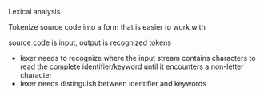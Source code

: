 Lexical analysis

Tokenize source code into a form that is easier to work with

source code is input, output is recognized tokens
- lexer needs to recognize where the input stream contains characters to read the complete identifier/keyword until it encounters a non-letter character
- lexer needs distinguish between identifier and keywords 